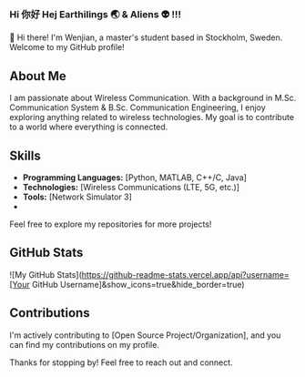 ### Hi 你好 Hej Earthilings 🌏 & Aliens 👽 !!! 

👋 Hi there! I'm Wenjian, a master's student based in Stockholm, Sweden. Welcome to my GitHub profile!

## About Me

I am passionate about Wireless Communication. With a background in M.Sc. Communication System & B.Sc. Communication Engineering, I enjoy exploring anything related to wireless technologies. My goal is to contribute to a world where everything is connected.

## Skills

- **Programming Languages:** [Python, MATLAB, C++/C, Java]
- **Technologies:** [Wireless Communications (LTE, 5G, etc.)]
- **Tools:** [Network Simulator 3]
- 
<!-- 
## Projects

Here are some projects I'm currently working on or have completed:

1. **[Project Name]** - Brief description.
   - [GitHub Repository Link]
   - [Live Demo Link, if applicable]

2. **[Project Name]** - Brief description.
   - [GitHub Repository Link]
   - [Live Demo Link, if applicable]
-->

Feel free to explore my repositories for more projects!

<!-- 
## Connect with Me

- 🌐 [Personal Website or Blog]
- 📧 [MyEmail](wenjian_ma@outlook.com)
- 💼 [LinkedIn](https://www.linkedin.com/in/wenjian-ma-william/)
-->

## GitHub Stats

![My GitHub Stats](https://github-readme-stats.vercel.app/api?username=[Your GitHub Username]&show_icons=true&hide_border=true)

## Contributions

I'm actively contributing to [Open Source Project/Organization], and you can find my contributions on my profile.

Thanks for stopping by! Feel free to reach out and connect.

<!--
This is Wenjian, a master's student from 🇨🇳 and currently studying at KTH Royal Institute of Technology in 🇸🇪.
My academic background is in wireless communications (LTE, 5G, etc.). Now I am learning Machine Learning and trying to apply ML knowledge to wireless communications.
The languages I use
You can find me at [LinkedIn](https://www.linkedin.com/in/wenjian-ma-william/) 
-->

<!--
**wenjianma/wenjianma** is a ✨ _special_ ✨ repository because its `README.md` (this file) appears on your GitHub profile.

Here are some ideas to get you started:

- 🔭 I’m currently working on ...
- 🌱 I’m currently learning ...
- 👯 I’m looking to collaborate on ...
- 🤔 I’m looking for help with ...
- 💬 Ask me about ...
- 📫 How to reach me: ...
- 😄 Pronouns: ...
- ⚡ Fun fact: ...
-->
